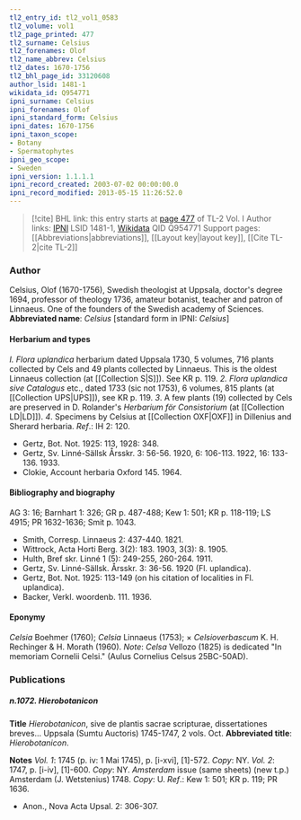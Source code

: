 ```yaml
---
tl2_entry_id: tl2_vol1_0583
tl2_volume: vol1
tl2_page_printed: 477
tl2_surname: Celsius
tl2_forenames: Olof
tl2_name_abbrev: Celsius
tl2_dates: 1670-1756
tl2_bhl_page_id: 33120608
author_lsid: 1481-1
wikidata_id: Q954771
ipni_surname: Celsius
ipni_forenames: Olof
ipni_standard_form: Celsius
ipni_dates: 1670-1756
ipni_taxon_scope: 
- Botany
- Spermatophytes
ipni_geo_scope: 
- Sweden
ipni_version: 1.1.1.1
ipni_record_created: 2003-07-02 00:00:00.0
ipni_record_modified: 2013-05-15 11:26:52.0
---
```


> [!cite] BHL link: this entry starts at [page 477](https://www.biodiversitylibrary.org/page/33120608) of TL-2 Vol. I
> Author links: [IPNI](https://www.ipni.org/a/1481-1) LSID 1481-1, [Wikidata](https://www.wikidata.org/wiki/Q954771) QID Q954771
> Support pages: [[Abbreviations|abbreviations]], [[Layout key|layout key]], [[Cite TL-2|cite TL-2]]

### Author

Celsius, Olof (1670-1756), Swedish theologist at Uppsala, doctor's degree 1694, professor of theology 1736, amateur botanist, teacher and patron of Linnaeus. One of the founders of the Swedish academy of Sciences. 
**Abbreviated name**: *Celsius* \[standard form in IPNI: *Celsius*\]

#### Herbarium and types

*I. Flora uplandica* herbarium dated Uppsala 1730, 5 volumes, 716 plants collected by Cels and 49 plants collected by Linnaeus. This is the oldest Linnaeus collection (at [[Collection S|S]]). See KR p. 119.
*2. Flora uplandica sive Catalogus* etc., dated 1733 (sic not 1753), 6 volumes, 815 plants (at [[Collection UPS|UPS]]), see KR p. 119.
*3*. A few plants (19) collected by Cels are preserved in D. Rolander's *Herbarium för Consistorium* (at [[Collection LD|LD]]).
*4*. Specimens by Celsius at [[Collection OXF|OXF]] in Dillenius and Sherard herbaria.
*Ref*.: IH 2: 120.
- Gertz, Bot. Not. 1925: 113, 1928: 348.
- Gertz, Sv. Linné-Sällsk Årsskr. 3: 56-56. 1920, 6: 106-113. 1922, 16: 133-136. 1933.
- Clokie, Account herbaria Oxford 145. 1964.

#### Bibliography and biography

AG 3: 16; Barnhart 1: 326; GR p. 487-488; Kew 1: 501; KR p. 118-119; LS 4915; PR 1632-1636; Smit p. 1043.
- Smith, Corresp. Linnaeus 2: 437-440. 1821.
- Wittrock, Acta Horti Berg. 3(2): 183. 1903, 3(3): 8. 1905.
- Hulth, Bref skr. Linné 1 (5): 249-255, 260-264. 1911.
- Gertz, Sv. Linné-Sällsk. Årsskr. 3: 36-56. 1920 (Fl. uplandica).
- Gertz, Bot. Not. 1925: 113-149 (on his citation of localities in Fl. uplandica).
- Backer, Verkl. woordenb. 111. 1936.

#### Eponymy

*Celsia* Boehmer (1760); *Celsia* Linnaeus (1753); × *Celsioverbascum* K. H. Rechinger & H. Morath (1960). *Note*: *Celsa* Vellozo (1825) is dedicated "In memoriam Cornelii Celsi." (Aulus Cornelius Celsus 25BC-50AD).

### Publications

##### n.1072. Hierobotanicon

**Title**
*Hierobotanicon*, sive de plantis sacrae scripturae, dissertationes breves... Uppsala (Sumtu Auctoris) 1745-1747, 2 vols. Oct.
**Abbreviated title**: *Hierobotanicon*.

**Notes**
*Vol. 1*: 1745 (p. iv: 1 Mai 1745), p. \[i-xvi\], \[1\]-572. *Copy*: NY.
*Vol. 2*: 1747, p. \[i-iv\], \[1\]-600. *Copy*: NY.
*Amsterdam* issue (same sheets) (new t.p.) Amsterdam (J. Wetstenius) 1748. *Copy*: U.
*Ref*.: Kew 1: 501; KR p. 119; PR 1636.
- Anon., Nova Acta Upsal. 2: 306-307.

